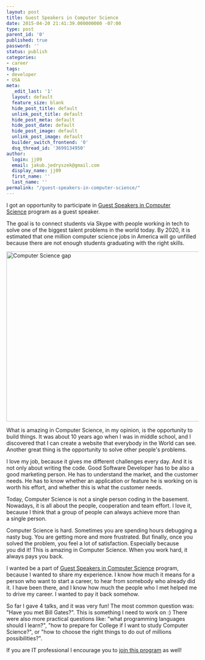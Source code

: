 ```yaml
---
layout: post
title: Guest Speakers in Computer Science
date: 2015-04-20 21:41:39.000000000 -07:00
type: post
parent_id: '0'
published: true
password: ''
status: publish
categories:
- career
tags:
- developer
- USA
meta:
  _edit_last: '1'
  layout: default
  feature_size: blank
  hide_post_title: default
  unlink_post_title: default
  hide_post_meta: default
  hide_post_date: default
  hide_post_image: default
  unlink_post_image: default
  builder_switch_frontend: '0'
  dsq_thread_id: '3699134950'
author:
  login: jj09
  email: jakub.jedryszek@gmail.com
  display_name: jj09
  first_name: ''
  last_name: ''
permalink: "/guest-speakers-in-computer-science/"
---
```

<p>I got an opportunity to participate in <a href="https://education.skype.com/computerscience">Guest Speakers in Computer Science</a> program as a guest speaker.</p>
<p>The goal is to connect students via Skype with people working in tech to solve one of the biggest talent problems in the world today. By 2020, it is estimated that one million computer science jobs in America will go unfilled because there are not enough students graduating with the right skills.</p>
<p><img class="aligncenter size-full wp-image-5621" src="{{ site.baseurl }}/assets/2015/04/cs_gap.jpg" alt="Computer Science gap" width="712" height="446" /></p>
<p>What is amazing in Computer Science, in my opinion, is the opportunity to build things. It was about 10 years ago when I was in middle school, and I discovered that I can create a website that everybody in the World can see. Another great thing is the opportunity to solve other people's problems.</p>
<p>I love my job, because it gives me different challenges every day. And it is not only about writing the code. Good Software Developer has to be also a good marketing person. He has to understand the market, and the customer needs. He has to know whether an application or feature he is working on is worth his effort, and whether this is what the customer needs.</p>
<p>Today, Computer Science is not a single person coding in the basement. Nowadays, it is all about the people, cooperation and team effort. I love it, because I think that a group of people can always achieve more than a single person.</p>
<p>Computer Science is hard. Sometimes you are spending hours debugging a nasty bug. You are getting more and more frustrated. But finally, once you solved the problem, you feel a lot of satisfaction. Especially because you did it! This is amazing in Computer Science. When you work hard, it always pays you back.</p>
<p>I wanted be a part of <a href="https://education.skype.com/computerscience">Guest Speakers in Computer Science</a> program, because I wanted to share my experience. I know how much it means for a person who want to start a career, to hear from somebody who already did it. I have been there, and I know how much the people who I met helped me to drive my career. I wanted to pay it back somehow.</p>
<p>So far I gave 4 talks, and it was very fun! The most common question was: "Have you met Bill Gates?". This is something I need to work on :) There were also more practical questions like: "what programming languages should I learn?", "how to prepare for College if I want to study Computer Science?", or "how to choose the right things to do out of millions possibilities?".</p>
<p>If you are IT professional I encourage you to <a href="https://education.skype.com/join">join this program</a> as well!</p>
